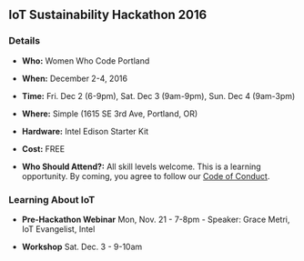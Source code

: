 ## IoT Sustainability Hackathon 2016

### Details

- **Who:** Women Who Code Portland

- **When:** December 2-4, 2016

- **Time:** Fri. Dec 2 (6-9pm), Sat. Dec 3 (9am-9pm), Sun. Dec 4 (9am-3pm)

- **Where:** Simple (1615 SE 3rd Ave, Portland, OR)

- **Hardware:** Intel Edison Starter Kit 

- **Cost:** FREE

- **Who Should Attend?:** All skill levels welcome. This is a learning opportunity. By coming, you agree to follow our [Code of Conduct](https://github.com/WomenWhoCode/guidelines-resources/blob/master/code_of_conduct.md).

### Learning About IoT

- **Pre-Hackathon Webinar** Mon, Nov. 21 - 7-8pm - Speaker: Grace Metri, IoT Evangelist, Intel

- **Workshop** Sat. Dec. 3 - 9-10am

